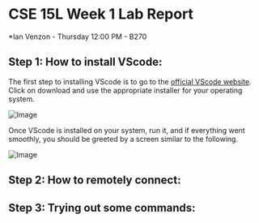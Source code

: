 # CSE 15L Week 1 Lab Report

*Ian Venzon - Thursday 12:00 PM - B270

## Step 1: How to install VScode:

The first step to installing VScode is to go to the [official VScode website](https://code.visualstudio.com/). Click on download and use the appropriate installer for your operating system. 

![Image](https://i.imgur.com/9zkNfu2.png)

Once VScode is installed on your system, run it, and if everything went smoothly, you should be greeted by a screen similar to the following.

![Image](https://i.imgur.com/CxOildq.png)

## Step 2: How to remotely connect:


## Step 3: Trying out some commands:
